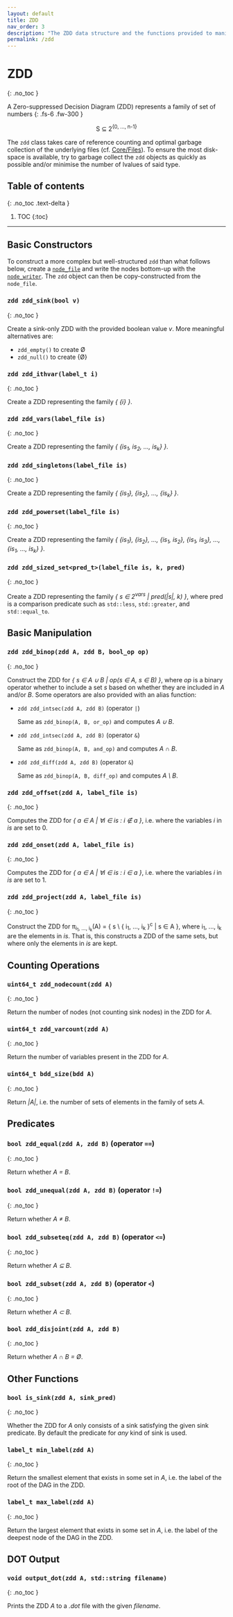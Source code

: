 ```yaml
---
layout: default
title: ZDD
nav_order: 3
description: "The ZDD data structure and the functions provided to manipulate it"
permalink: /zdd
---
```


# ZDD
{: .no_toc }

A Zero-suppressed Decision Diagram (ZDD) represents a family of set of numbers
{: .fs-6 .fw-300 }

<p class="fs-6 fw-300" style="text-align: center;">
  S ⊆ 2<sup>{0, ..., n-1}</sup>
</p>

The `zdd` class takes care of reference counting and optimal garbage collection
of the underlying files (cf. [Core/Files](./core/files#nodes)). To ensure the
most disk-space is available, try to garbage collect the `zdd` objects as
quickly as possible and/or minimise the number of lvalues of said type.

## Table of contents
{: .no_toc .text-delta }

1. TOC
{:toc}

---

## Basic Constructors

To construct a more complex but well-structured `zdd` than what follows below,
create a [`node_file`](./core/files#nodes) and write the nodes bottom-up with
the [`node_writer`](./core/files#node-writer). The `zdd` object can then be
copy-constructed from the `node_file`.

### `zdd zdd_sink(bool v)`
{: .no_toc }

Create a sink-only ZDD with the provided boolean value _v_. More meaningful
alternatives are:
- `zdd_empty()` to create Ø
- `zdd_null()` to create {Ø}

### `zdd zdd_ithvar(label_t i)`
{: .no_toc }

Create a ZDD representing the family _{ {i} }_.

### `zdd zdd_vars(label_file is)`
{: .no_toc }

Create a ZDD representing the family _{ {is<sub>1</sub>, is<sub>2</sub>, ..., is<sub>k</sub>} }_.

### `zdd zdd_singletons(label_file is)`
{: .no_toc }

Create a ZDD representing the family _{ {is<sub>1</sub>}, {is<sub>2</sub>}, ..., {is<sub>k</sub>} }_.

### `zdd zdd_powerset(label_file is)`
{: .no_toc }

Create a ZDD representing the family _{ {is<sub>1</sub>}, {is<sub>2</sub>}, ..., {is<sub>1</sub>, is<sub>2</sub>}, {is<sub>1</sub>, is<sub>3</sub>}, ..., {is<sub>1</sub>, ..., is<sub>k</sub>} }_.

### `zdd zdd_sized_set<pred_t>(label_file is, k, pred)`
{: .no_toc }

Create a ZDD representing the family _{ s ∈ 2<sup>vars</sup> | pred(|s|, k) }_, where pred
is a comparison predicate such as `std::less`, `std::greater`, and
`std::equal_to`.

## Basic Manipulation

### `zdd zdd_binop(zdd A, zdd B, bool_op op)`
{: .no_toc }

Construct the ZDD for _{ s ∈ A ∪ B | op(s ∈ A, s ∈ B) }_, where *op* is a binary
operator whether to include a set _s_ based on whether they are included in _A_
and/or _B_. Some operators are also provided with an alias function:

- `zdd zdd_intsec(zdd A, zdd B)` (operator `|`)
  
  Same as `zdd_binop(A, B, or_op)` and computes _A ∪ B_.

- `zdd zdd_intsec(zdd A, zdd B)` (operator `&`)
  
  Same as `zdd_binop(A, B, and_op)` and computes _A ∩ B_.

- `zdd zdd_diff(zdd A, zdd B)` (operator `&`)
  
  Same as `zdd_binop(A, B, diff_op)` and computes _A \ B_.

### `zdd zdd_offset(zdd A, label_file is)`
{: .no_toc }

Computes the ZDD for _{ a ∈ A | ∀i ∈ is : i ∉ a }_, i.e. where the variables _i_
in _is_ are set to 0.

### `zdd zdd_onset(zdd A, label_file is)`
{: .no_toc }

Computes the ZDD for _{ a ∈ A | ∀i ∈ is : i ∈ a }_, i.e. where the variables _i_
in _is_ are set to 1.

### `zdd zdd_project(zdd A, label_file is)`
{: .no_toc }

Construct the ZDD for π<sub>i<sub>1</sub>, ..., i<sub>k</sub></sub>(A) = { s \ {
i<sub>1</sub>, ..., i<sub>k</sub> }<sup>c</sup> | s ∈ A }, where i<sub>1</sub>,
..., i<sub>k</sub> are the elements in _is_. That is, this constructs a ZDD
of the same sets, but where only the elements in _is_ are kept.

## Counting Operations

### `uint64_t zdd_nodecount(zdd A)`
{: .no_toc }

Return the number of nodes (not counting sink nodes) in the ZDD for _A_.

### `uint64_t zdd_varcount(zdd A)`
{: .no_toc }

Return the number of variables present in the ZDD for _A_.

### `uint64_t bdd_size(bdd A)`
{: .no_toc }

Return _\|A\|_, i.e. the number of sets of elements in the family of sets _A_.

## Predicates

### `bool zdd_equal(zdd A, zdd B)` (operator `==`)
{: .no_toc }

Return whether _A = B_.

### `bool zdd_unequal(zdd A, zdd B)` (operator `!=`)
{: .no_toc }

Return whether _A ≠ B_.

### `bool zdd_subseteq(zdd A, zdd B)` (operator `<=`)
{: .no_toc }

Return whether _A ⊆ B_.

### `bool zdd_subset(zdd A, zdd B)` (operator `<`)
{: .no_toc }

Return whether _A ⊂ B_.

### `bool zdd_disjoint(zdd A, zdd B)`
{: .no_toc }

Return whether _A ∩ B = Ø_.

## Other Functions

### `bool is_sink(zdd A, sink_pred)`
{: .no_toc }

Whether the ZDD for _A_ only consists of a sink satisfying the given sink
predicate. By default the predicate for _any_ kind of sink is used.

### `label_t min_label(zdd A)`
{: .no_toc }

Return the smallest element that exists in some set in _A_, i.e. the label of
the root of the DAG in the ZDD.

### `label_t max_label(zdd A)`
{: .no_toc }

Return the largest element that exists in some set in _A_, i.e. the label of the
deepest node of the DAG in the ZDD.

## DOT Output

### `void output_dot(zdd A, std::string filename)`
{: .no_toc }

Prints the ZDD _A_ to a _.dot_ file with the given _filename_.
